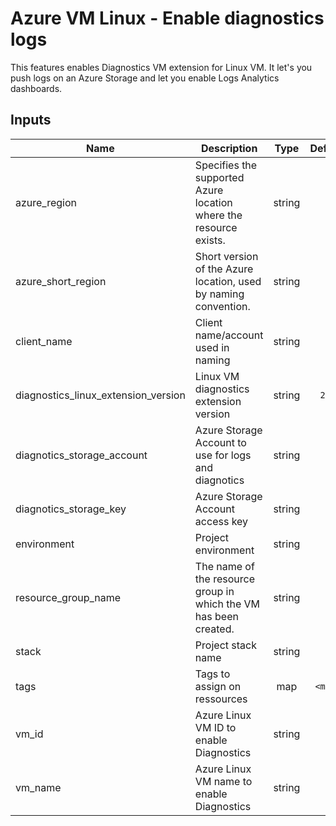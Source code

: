 # Azure VM Linux - Enable diagnostics logs

This features enables Diagnostics VM extension for Linux VM.
It let's you push logs on an Azure Storage and let you enable Logs Analytics dashboards.

## Inputs

| Name | Description | Type | Default | Required |
|------|-------------|:----:|:-----:|:-----:|
| azure_region | Specifies the supported Azure location where the resource exists. | string | - | yes |
| azure_short_region | Short version of the Azure location, used by naming convention. | string | - | yes |
| client_name | Client name/account used in naming | string | - | yes |
| diagnostics_linux_extension_version | Linux VM diagnostics extension version | string | `2.3` | no |
| diagnotics_storage_account | Azure Storage Account to use for logs and diagnotics | string | - | yes |
| diagnotics_storage_key | Azure Storage Account access key | string | - | yes |
| environment | Project environment | string | - | yes |
| resource_group_name | The name of the resource group in which the VM has been created. | string | - | yes |
| stack | Project stack name | string | - | yes |
| tags | Tags to assign on ressources | map | `<map>` | no |
| vm_id | Azure Linux VM ID to enable Diagnostics | string | - | yes |
| vm_name | Azure Linux VM name to enable Diagnostics | string | - | yes |
